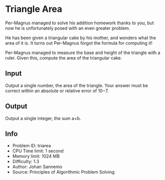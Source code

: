 # Triangle Area

Per-Magnus managed to solve his addition homework thanks to you, but now he is unfortunately posed with an even greater problem.

He has been given a triangular cake by his mother, and wonders what the area of it is. It turns out Per-Magnus forgot the formula for computing it!

Per-Magnus managed to measure the base and height of the triangle with a ruler. Given this, compute the area of the triangular cake.

## Input

Output a single number, the area of the triangle. Your answer must be correct within an absolute or relative error of 10−7.

## Output

Output a single integer, the sum a+b.

## Info

- Problem ID: triarea
- CPU Time limit: 1 second
- Memory limit: 1024 MB
- Difficulty: 1.3
- Author: Johan Sannemo
- Source: Principles of Algorithmic Problem Solving

